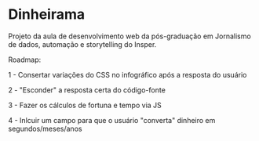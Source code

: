 # Dinheirama
Projeto da aula de desenvolvimento web da pós-graduação em Jornalismo de dados, automação e storytelling do Insper.

Roadmap:

1 - Consertar variações do CSS no infográfico após a resposta do usuário

2 - "Esconder" a resposta certa do código-fonte
 
3 - Fazer os cálculos de fortuna e tempo via JS

4 - Inlcuir um campo para que o usuário "converta" dinheiro em segundos/meses/anos
